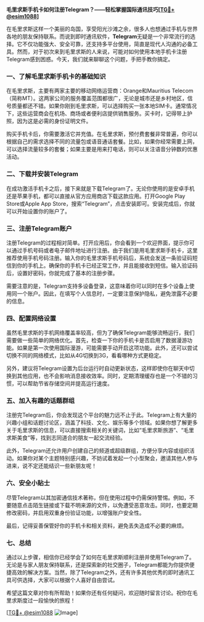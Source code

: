 **毛里求斯手机卡如何注册Telegram？——轻松掌握国际通讯技巧[[TG💪+ @esim1088](https://t.me/s/esim1088)]**

在毛里求斯这样一个美丽的岛国，享受阳光沙滩之余，很多人也想通过手机与世界各地的朋友保持联系。而说到即时通讯软件，**Telegram**无疑是一个非常流行的选择。它不仅功能强大、安全可靠，还支持多平台使用，简直是现代人沟通的必备工具。然而，对于初次来到毛里求斯的人来说，可能对如何使用本地手机卡注册Telegram感到困惑。今天，我们就来聊聊这个问题，手把手教你搞定。

### **一、了解毛里求斯手机卡的基础知识**

在毛里求斯，主要有两家主要的移动网络运营商：Orange和Mauritius Telecom（简称MT）。这两家公司的服务覆盖范围都很广，无论是城市还是乡村地区，信号质量都还不错。如果你刚到毛里求斯，可以选择购买一张本地SIM卡。通常情况下，这些运营商会在机场、商场或者便利店提供销售服务。买卡时，记得带上护照，因为这是必需的身份证明文件。

购买手机卡后，你需要激活它并充值。在毛里求斯，预付费套餐非常普遍，你可以根据自己的需求选择不同的流量包或语音通话套餐。比如，如果你经常需要上网，可以选择流量较多的套餐；如果主要是用来打电话，则可以关注语音分钟数的优惠活动。

### **二、下载并安装Telegram**

在成功激活手机卡之后，接下来就是下载Telegram了。无论你使用的是安卓手机还是苹果手机，都可以直接从官方应用商店下载这款应用。打开Google Play Store或Apple App Store，搜索“Telegram”，点击安装即可。安装完成后，你就可以开始设置你的账户了。

### **三、注册Telegram账户**

注册Telegram的过程相对简单。打开应用后，你会看到一个欢迎界面，提示你可以通过手机号码或者电子邮件地址进行注册。由于我们是用毛里求斯手机卡，这里推荐使用手机号码注册。输入你的毛里求斯手机号码后，系统会发送一条验证码短信到你的手机上。确保你的手机卡已经正常工作，并且能接收到短信。输入验证码后，设置好密码，你就完成了基本的注册步骤。

需要注意的是，Telegram支持多设备登录，这意味着你可以同时在多个设备上使用同一个账户。因此，在填写个人信息时，一定要注意保护隐私，避免泄露不必要的信息。

### **四、配置网络设置**

虽然毛里求斯的手机网络覆盖率较高，但为了确保Telegram能够流畅运行，我们需要做一些简单的网络优化。首先，检查一下你的手机卡是否启用了数据漫游功能。如果是第一次使用国际漫游，可能需要手动开启这项功能。此外，还可以尝试切换不同的网络模式，比如从4G切换到3G，看看哪种方式更稳定。

另外，建议将Telegram设置为后台运行时自动更新状态，这样即使你在聊天中切换到其他应用，也不会影响消息接收效率。同时，定期清理缓存也是一个不错的习惯，可以帮助节省存储空间并提高运行速度。

### **五、加入有趣的话题群组**

注册完Telegram后，你会发现这个平台的魅力远不止于此。Telegram上有大量的兴趣小组和话题讨论区，涵盖了科技、文化、娱乐等多个领域。如果你想了解更多关于毛里求斯的信息，可以直接搜索相关的关键词，比如“毛里求斯旅游”、“毛里求斯美食”等，找到志同道合的朋友一起交流经验。

此外，Telegram还允许用户创建自己的频道或超级群组，方便分享内容或组织活动。如果你对某个主题特别感兴趣，不妨试着发起一个小型聚会，邀请其他人参与进来，说不定还能结识一些新朋友呢！

### **六、安全小贴士**

尽管Telegram以其加密通信技术著称，但在使用过程中仍需保持警惕。例如，不要随意点击陌生链接或下载不明来源的文件，以免遭受恶意攻击。同时，也要定期修改密码，并启用双重身份验证功能，以增强账户安全性。

最后，记得妥善保管好你的手机卡和相关资料，避免丢失造成不必要的麻烦。

### **七、总结**

通过以上步骤，相信你已经学会了如何在毛里求斯顺利注册并使用Telegram了。无论是与家人朋友保持联系，还是探索新的社交圈子，Telegram都能为你提供便捷高效的解决方案。当然，除了Telegram之外，还有许多其他优秀的即时通讯工具可供选择，大家可以根据个人喜好自由尝试。

希望这篇文章对你有所帮助！如果你还有任何疑问，欢迎随时留言讨论。祝你在毛里求斯度过一段愉快的旅程！

[[TG💪+ @esim1088](https://t.me/s/esim1088) ![Image](https://i.postimg.cc/4NQfJmqS/Snipaste-2025-05-13-00-14-12.png)]
